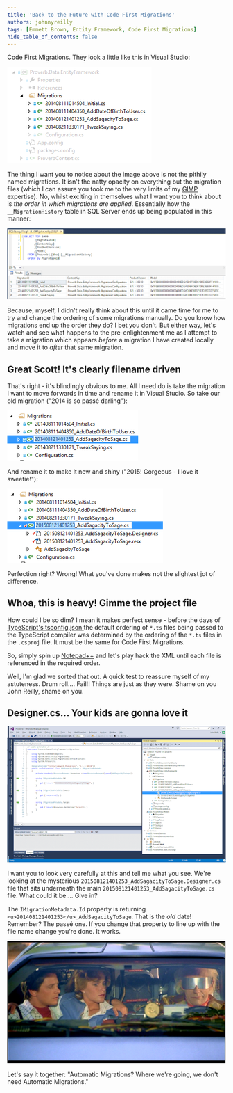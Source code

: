 ```yaml
---
title: 'Back to the Future with Code First Migrations'
authors: johnnyreilly
tags: [Emmett Brown, Entity Framework, Code First Migrations]
hide_table_of_contents: false
---
```


Code First Migrations. They look a little like this in Visual Studio:

![](Migrations.png)

The thing I want you to notice about the image above is not the pithily named migrations. It isn't the natty opacity on everything but the migration files (which I can assure you took me to the very limits of my [GIMP](http://www.gimp.org/) expertise). No, whilst exciting in themselves what I want you to think about is _the order in which migrations are applied_. Essentially how the `__MigrationHistory` table in SQL Server ends up being populated in this manner:

![](MigrationHistory.png)

Because, myself, I didn't really think about this until it came time for me to try and change the ordering of some migrations manually. Do you know how migrations end up the order they do? I bet you don't. But either way, let's watch and see what happens to the pre-enlightenment me as I attempt to take a migration which appears _before_ a migration I have created locally and move it to _after_ that same migration.

## Great Scott! It's clearly filename driven

That's right - it's blindingly obvious to me. All I need do is take the migration I want to move forwards in time and rename it in Visual Studio. So take our old migration ("2014 is so passé darling"):

![](Screenshot-2015-06-19-13.07.50.png)

And rename it to make it new and shiny ("2015! Gorgeous - I love it sweetie!"):

![](Screenshot-2015-06-19-13.08.46.png)

Perfection right? Wrong! What you've done makes not the slightest jot of difference.

## Whoa, this is heavy! Gimme the project file

How could I be so dim? I mean it makes perfect sense - before the days of [TypeScript's tsconfig.json ](http://blog.icanmakethiswork.io/2015/02/hey-tsconfigjson-where-have-you-been.html) the default ordering of `*.ts` files being passed to the TypeScript compiler was determined by the ordering of the `*.ts` files in the `.csproj` file. It must be the same for Code First Migrations.

So, simply spin up [Notepad++](https://notepad-plus-plus.org/) and let's play hack the XML until each file is referenced in the required order.

Well, I'm glad we sorted that out. A quick test to reassure myself of my astuteness. Drum roll.... Fail!! Things are just as they were. Shame on you John Reilly, shame on you.

## Designer.cs... Your kids are gonna love it

![](Screenshot-2015-06-19-13.35.40.png)

I want you to look very carefully at this and tell me what you see. We're looking at the mysterious `201508121401253_AddSagacityToSage.Designer.cs` file that sits underneath the main `201508121401253_AddSagacityToSage.cs` file. What could it be.... Give in?

The `IMigrationMetadata.Id` property is returning `<u>201408121401253</u>_AddSagacityToSage`. That is the _old_ date! Remember? The passé one. If you change that property to line up with the file name change you're done. It works.

![](where-were-going.jpg)

Let's say it together: "Automatic Migrations? Where we're going, we don't need Automatic Migrations."
